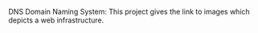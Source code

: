 DNS
Domain Naming System: This project gives the link to images which depicts a web infrastructure.
